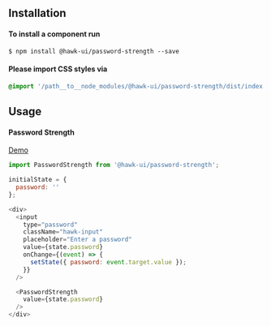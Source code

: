 ## Installation


#### To install a component run
`$ npm install @hawk-ui/password-strength --save`


#### Please import CSS styles via
```scss noeditor
@import '/path__to__node_modules/@hawk-ui/password-strength/dist/index.min.css
```


## Usage


#### Password Strength
[Demo](https://hawk.oncrypt.co/#!/PasswordStrength/1)
```js static
import PasswordStrength from '@hawk-ui/password-strength';
```
```js
initialState = {
  password: ''
};

<div>
  <input
    type="password"
    className="hawk-input"
    placeholder="Enter a password"
    value={state.password}
    onChange={(event) => {
      setState({ password: event.target.value });
    }}
  />

  <PasswordStrength
    value={state.password}
  />
</div>
```
